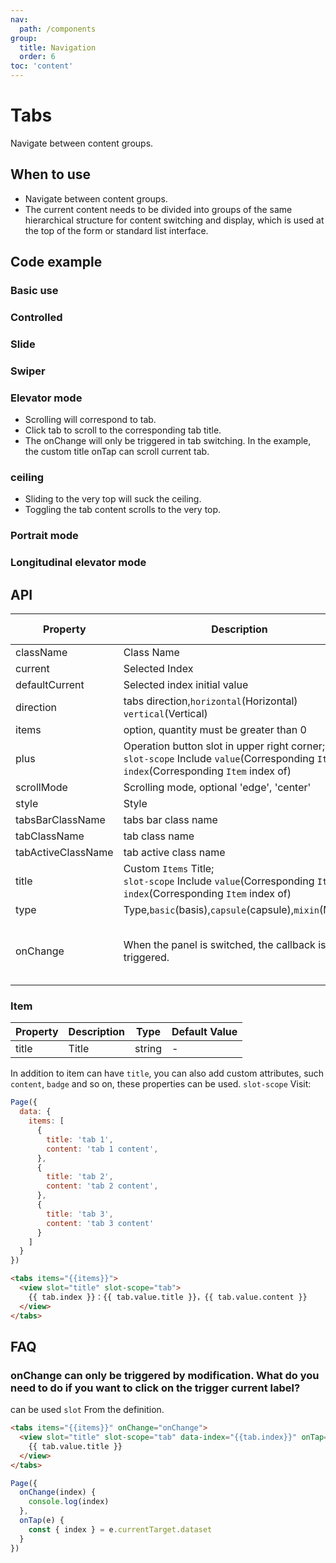 ```yaml
---
nav:
  path: /components
group:
  title: Navigation
  order: 6
toc: 'content'
---
```


# Tabs

<!-- <code src="../../docs/components/compatibility.tsx" inline="true"></code> -->

Navigate between content groups.
## When to use
- Navigate between content groups.
- The current content needs to be divided into groups of the same hierarchical structure for content switching and display, which is used at the top of the form or standard list interface.

## Code example
### Basic use
<code src='../../demo/pages/Tabs/index'></code>

### Controlled
<!-- <code src='pages/TabsControl/index'></code> -->

### Slide
<!-- <code src='pages/TabsScroll/index'></code> -->

### Swiper
<!-- <code src='pages/TabsSwiper/index'></code> -->

### Elevator mode
- Scrolling will correspond to tab.
- Click tab to scroll to the corresponding tab title.
- The onChange will only be triggered in tab switching. In the example, the custom title onTap can scroll current tab.

<!-- <code src='pages/TabsElevator/index'></code> -->

### ceiling
- Sliding to the very top will suck the ceiling.
- Toggling the tab content scrolls to the very top.

<!-- <code src='pages/TabsSticky/index'></code> -->

### Portrait mode
<!-- <code src='pages/TabsVertical/index'></code> -->

### Longitudinal elevator mode
<!-- <code src='pages/TabsVerticalElevator/index'></code> -->

## API
| Property | Description | Type | Default Value |
| ---- | ---- | ---- | ---- |
| className | Class Name | string | - |
| current | Selected Index | number | - |
| defaultCurrent | Selected index initial value | number | 0 |
| direction | tabs direction,`horizontal`(Horizontal) `vertical`(Vertical) | string | horizontal |
| items | option, quantity must be greater than 0 | `Item[]` | - |
| plus | Operation button slot in upper right corner;<br /> `slot-scope` Include `value`(Corresponding `Item`) `index`(Corresponding `Item` index of) | slot | - |
| scrollMode | Scrolling mode, optional 'edge', 'center' | string | edge |
| style | Style | string | - |
| tabsBarClassName | tabs bar class name | string | - |
| tabClassName | tab class name | string | - |
| tabActiveClassName | tab active class name | string | - |
| title | Custom `Items` Title;<br /> `slot-scope` Include `value`(Corresponding `Item`) `index`(Corresponding `Item` index of) | slot | - |
| type | Type,`basic`(basis),`capsule`(capsule),`mixin`(Mixed) | string | `basic` |
| onChange | When the panel is switched, the callback is triggered. | (index: number, e: [Event](https://opendocs.alipay.com/mini/framework/event-object)) => void | - |

### Item
| Property | Description | Type | Default Value |
| ---- | ---- | ---- | ---- |
| title | Title | string | - |

In addition to item can have `title`, you can also add custom attributes, such `content`, `badge` and so on, these properties can be used. `slot-scope` Visit:

```js
Page({
  data: {
    items: [
      {
        title: 'tab 1',
        content: 'tab 1 content',
      },
      {
        title: 'tab 2',
        content: 'tab 2 content',
      },
      {
        title: 'tab 3',
        content: 'tab 3 content'
      }
    ]
  }
})
```

```html
<tabs items="{{items}}">
  <view slot="title" slot-scope="tab">
    {{ tab.index }}：{{ tab.value.title }}，{{ tab.value.content }}
  </view>
</tabs>
```

## FAQ
### onChange can only be triggered by modification. What do you need to do if you want to click on the trigger current label?
can be used `slot` From the definition.
```html
<tabs items="{{items}}" onChange="onChange">
  <view slot="title" slot-scope="tab" data-index="{{tab.index}}" onTap="onTap">
    {{ tab.value.title }}
  </view>
</tabs>
```

```js
Page({
  onChange(index) {
    console.log(index)
  },
  onTap(e) {
    const { index } = e.currentTarget.dataset
  }
})
```

